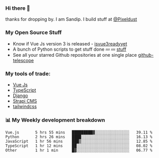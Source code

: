 ### Hi there 👋

thanks for dropping by.
I am Sandip. I build stuff at [@Pixeldust](github.com/pixeldust-in/)

###  **My Open Source Stuff**

 - Know if Vue Js version 3 is released -  [isvue3readyyet](https://github.com/sandiprb/isvue3readyyet)
 - A bunch of Python scripts to get stuff done 💤 💤 [stuff](https://github.com/sandiprb/stuff)
 - See all your starred Github repositories at one single place [github-telescope](https://github.com/sandiprb/github-telescope)



###  **My tools of trade:**
 - [Vue Js](https://github.com/vuejs/vue/)
 - [TypeScript](https://github.com/microsoft/TypeScript)
 - [Django](github.com/django/django)
 - [Strapi CMS](github.com/strapi/strapi)
 - [tailwindcss](https://github.com/tailwindlabs/tailwindcss)


###  📊 **My Weekly development breakdown**
<!--START_SECTION:waka-->
```text
Vue.js       5 hrs 55 mins   █████████▓░░░░░░░░░░░░░░░   39.11 % 
Python       2 hrs 26 mins   ████░░░░░░░░░░░░░░░░░░░░░   16.13 % 
JavaScript   1 hr 56 mins    ███▒░░░░░░░░░░░░░░░░░░░░░   12.85 % 
TypeScript   1 hr 12 mins    ██░░░░░░░░░░░░░░░░░░░░░░░   08.02 % 
Other        1 hr 1 min      █▓░░░░░░░░░░░░░░░░░░░░░░░   06.77 % 
```
<!--END_SECTION:waka-->
